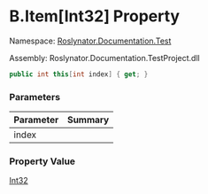 # B\.Item\[Int32\] Property

Namespace: [Roslynator.Documentation.Test](../../README.md)

Assembly: Roslynator\.Documentation\.TestProject\.dll

```csharp
public int this[int index] { get; }
```

### Parameters

| Parameter | Summary |
| --------- | ------- |
| index | |

### Property Value

[Int32](https://docs.microsoft.com/en-us/dotnet/api/system.int32)

